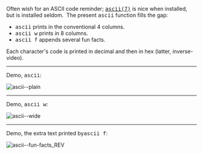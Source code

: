 Often wish for an ASCII code reminder; <a href="https://www.man7.org/linux/man-pages/man7/ascii.7.html"><tt>ascii(7)</tt></a> is nice when installed, but is installed seldom.&nbsp;&nbsp;The present <tt>ascii</tt> function fills the gap:
<ul>
  <li><tt>ascii</tt> prints in the conventional 4 columns.</li>
  <li><tt>ascii w</tt> prints in 8 columns.</li>
  <li><tt>ascii f</tt> appends several fun facts.</li>
</ul>

Each character's code is printed in decimal and then in hex (latter, inverse-video).

<hr/>
Demo, <tt>ascii</tt>:

![ascii--plain](https://github.com/user-attachments/assets/16f2345c-bda0-406c-a284-b1a31c2dd69b)

<hr/>
Demo, <tt>ascii w</tt>:

![ascii--wide](https://github.com/user-attachments/assets/ab7f5699-fa2f-4fa9-82d6-381c0e0c1392)

<hr/>
Demo, the extra text printed by<tt>ascii f</tt>:

![ascii--fun-facts_REV](https://github.com/user-attachments/assets/dc5e46f2-0d0f-4fc9-9ab1-cd35437b8ae1)




